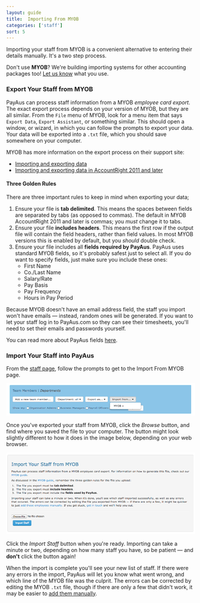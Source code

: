 ```yaml
---
layout: guide
title:  Importing From MYOB
categories: ['staff']
sort: 5
---
```


Importing your staff from MYOB is a convenient alternative to entering their details manually. It's a two step process.

<div class="alert alert-block">
	<i class="icon-wrench"> </i>
	<p>
		Don't use <b>MYOB</b>? We're building importing systems for other accounting packages too! <a href="http://www.payaus.com/quotes/new?from=help-myob">Let us know</a> what you use.
	</p>
</div>

### Export Your Staff from MYOB

PayAus can process staff information from a MYOB *employee card export*. The exact export process depends on your version of MYOB, but they are all similar. From the `File` menu of MYOB, look for a menu item that says `Export Data`, `Export Assistant`, or something similar. This should open a window, or wizard, in which you can follow the prompts to export your data. Your data will be exported into a `.txt` file, which you should save somewhere on your computer.

MYOB has more information on the export process on their support site:

* [Importing and exporting data](http://myobaustralia.custhelp.com/app/answers/detail/a_id/9072#export_data)
* [Importing and exporting data in AccountRight 2011 and later](http://myobaustralia.custhelp.com/app/answers/detail/a_id/33521)

#### Three Golden Rules

There are three important rules to keep in mind when exporting your data;

1. Ensure your file is **tab delimited**. This means the spaces between fields are separated by tabs (as opposed to commas). The default in MYOB AccountRight 2011 and later is commas; you *must* change it to tabs.
2. Ensure your file **includes headers**. This means the first row if the output file will contain the field headers, rather than field values. In most MYOB versions this is enabled by default, but you *should* double check.
3. Ensure your file includes all **fields required by PayAus**. PayAus uses standard MYOB fields, so it's probably safest just to select all. If you do want to specify fields, just make sure you include these ones:
	* First Name
	* Co./Last Name
	* Salary/Rate
	* Pay Basis
	* Pay Frequency
	* Hours in Pay Period

<div class="alert alert-block">
	<i class="icon-thumbs-down"> </i>
	<p>Because MYOB doesn't have an email address field, the staff you import won't have emails &mdash; instead, random ones will be generated. If you want to let your staff log in to PayAus.com so they can see their timesheets, you'll need to set their emails and passwords yourself.</p>
	<i class="icon-hand-right"> </i>
	<p>You can read more about PayAus fields  <a href="../team/#fields_available">here</a>.</p>
</div>

### Import Your Staff into PayAus

From the [staff page](../team/), follow the prompts to get to the Import From MYOB page.

![Importing to MYOB - navigation](/img/users/myob_navigation.png)

Once you've exported your staff from MYOB, click the *Browse* button, and find where you saved the file to your computer. The button might look slightly different to how it does in the image below, depending on your web browser.

![Importing to MYOB - the page](/img/users/myob_import_page.png)

Click the *Import Staff* button when you're ready. Importing can take a minute or two, depending on how many staff you have, so be patient &mdash; and **don't** click the button again!

When the import is complete you'll see your new list of staff. If there were any errors in the import, PayAus will let you know what went wrong, and which line of the MYOB file was the culprit. The errors can be corrected by editing the MYOB `.txt` file, though if there are only a few that didn't work, it may be easier to [add them manually](../team/#adding_new_team_members).